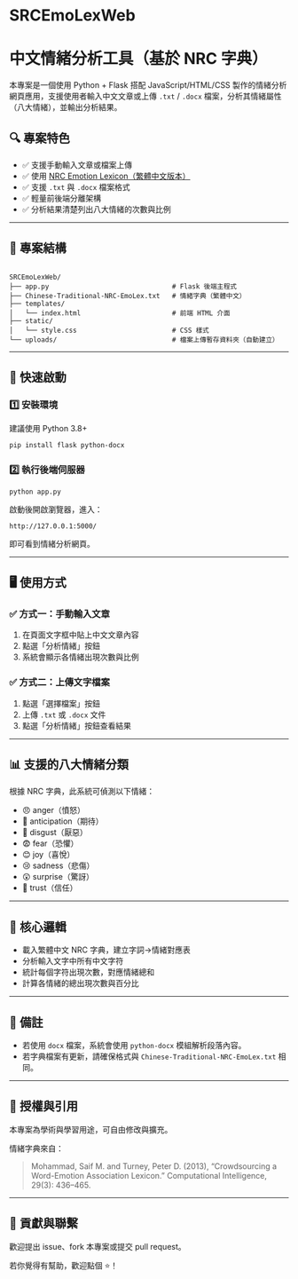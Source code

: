 # SRCEmoLexWeb
# 中文情緒分析工具（基於 NRC 字典）

本專案是一個使用 Python + Flask 搭配 JavaScript/HTML/CSS 製作的情緒分析網頁應用，支援使用者輸入中文文章或上傳 `.txt` / `.docx` 檔案，分析其情緒屬性（八大情緒），並輸出分析結果。

## 🔍 專案特色

- ✅ 支援手動輸入文章或檔案上傳
- ✅ 使用 [NRC Emotion Lexicon（繁體中文版本）](http://saifmohammad.com/WebPages/NRC-Emotion-Lexicon.htm)
- ✅ 支援 `.txt` 與 `.docx` 檔案格式
- ✅ 輕量前後端分離架構
- ✅ 分析結果清楚列出八大情緒的次數與比例

---

## 📂 專案結構

```

SRCEmoLexWeb/
├── app.py                               # Flask 後端主程式
├── Chinese-Traditional-NRC-EmoLex.txt   # 情緒字典（繁體中文）
├── templates/
│   └── index.html                       # 前端 HTML 介面
├── static/
│   └── style.css                        # CSS 樣式
└── uploads/                             # 檔案上傳暫存資料夾（自動建立）

````

---

## 🚀 快速啟動

### 1️⃣ 安裝環境

建議使用 Python 3.8+
```bash
pip install flask python-docx
````

### 2️⃣ 執行後端伺服器

```
python app.py
```

啟動後開啟瀏覽器，進入：

```
http://127.0.0.1:5000/
```

即可看到情緒分析網頁。

---

## 🖥 使用方式

### ✅ 方式一：手動輸入文章

1. 在頁面文字框中貼上中文文章內容
2. 點選「分析情緒」按鈕
3. 系統會顯示各情緒出現次數與比例

### ✅ 方式二：上傳文字檔案

1. 點選「選擇檔案」按鈕
2. 上傳 `.txt` 或 `.docx` 文件
3. 點選「分析情緒」按鈕查看結果

---

## 📊 支援的八大情緒分類

根據 NRC 字典，此系統可偵測以下情緒：

* 😠 anger（憤怒）
* 🌱 anticipation（期待）
* 🤢 disgust（厭惡）
* 😨 fear（恐懼）
* 😊 joy（喜悅）
* 😢 sadness（悲傷）
* 😲 surprise（驚訝）
* 🤝 trust（信任）

---

## 🧠 核心邏輯

* 載入繁體中文 NRC 字典，建立字詞→情緒對應表
* 分析輸入文字中所有中文字符
* 統計每個字符出現次數，對應情緒總和
* 計算各情緒的總出現次數與百分比

---

## 📝 備註

* 若使用 `docx` 檔案，系統會使用 `python-docx` 模組解析段落內容。
* 若字典檔案有更新，請確保格式與 `Chinese-Traditional-NRC-EmoLex.txt` 相同。

---

## 📜 授權與引用

本專案為學術與學習用途，可自由修改與擴充。

情緒字典來自：

> Mohammad, Saif M. and Turney, Peter D. (2013), “Crowdsourcing a Word-Emotion Association Lexicon.” Computational Intelligence, 29(3): 436–465.

---

## 🤝 貢獻與聯繫

歡迎提出 issue、fork 本專案或提交 pull request。

若你覺得有幫助，歡迎點個 ⭐️！

```


